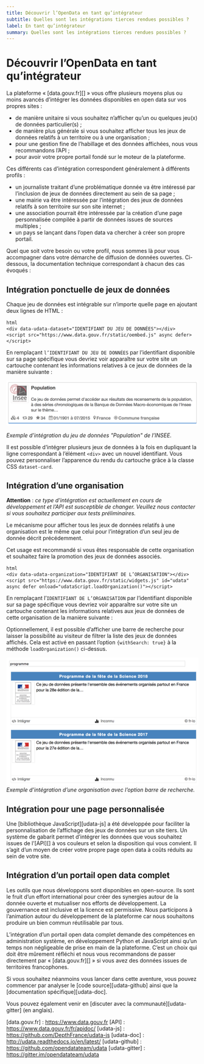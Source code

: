 ```yaml
---
title: Découvrir l’OpenData en tant qu’intégrateur
subtitle: Quelles sont les intégrations tierces rendues possibles ?
label: En tant qu’intégrateur
summary: Quelles sont les intégrations tierces rendues possibles ?
---
```


# Découvrir l’OpenData en tant qu’intégrateur

La plateforme « [data.gouv.fr][] » vous offre plusieurs moyens plus ou moins avancés d’intégrer les données disponibles en open data sur vos propres sites :

* de manière unitaire si vous souhaitez n’afficher qu’un ou quelques jeu(x) de données particulier(s) ;
* de manière plus générale si vous souhaitez afficher tous les jeux de données relatifs à un territoire ou à une organisation ;
* pour une gestion fine de l’habillage et des données affichées, nous vous recommandons l’API ;
* pour avoir votre propre portail fondé sur le moteur de la plateforme.

Ces différents cas d’intégration correspondent généralement à différents profils :

* un journaliste traitant d’une problématique donnée va être intéressé par l’inclusion de jeux de données directement au sein de sa page ;
* une mairie va être intéressée par l’intégration des jeux de données relatifs à son territoire sur son site internet ;
* une association pourrait être intéressée par la création d’une page personnalisée compilée à partir de données issues de sources multiples ;
* un pays se lançant dans l’open data va chercher à créer son propre portail.

Quel que soit votre besoin ou votre profil, nous sommes là pour vous accompagner dans votre démarche de diffusion de données ouvertes. Ci-dessous, la documentation technique correspondant à chacun des cas évoqués :

## Intégration ponctuelle de jeux de données

Chaque jeu de données est intégrable sur n’importe quelle page en ajoutant deux lignes de HTML :

```
html
<div data-udata-dataset="IDENTIFIANT DU JEU DE DONNÉES"></div>
<script src="https://www.data.gouv.fr/static/oembed.js" async defer></script>
```

En remplaçant `l’IDENTIFIANT DU JEU DE DONNÉES` par l’identifiant disponible sur sa page spécifique
vous devriez voir apparaître sur votre site un cartouche contenant les informations relatives à ce jeux de données de la manière suivante :

![Exemple d’intégration d’une jeu de données](/img/faq/integration/exemple-dataset.png)

*Exemple d’intégration du jeu de données "Population" de l’INSEE.*

Il est possible d’intégrer plusieurs jeux de données à la fois en dupliquant la ligne correspondant à l’élément `<div>` avec un nouvel identifiant. Vous pouvez personnaliser l’apparence du rendu du cartouche grâce à la classe CSS `dataset-card`.

## Intégration d’une organisation

**Attention** : *ce type d’intégration est actuellement en cours de développement et l’API est susceptible de changer. Veuillez nous contacter si vous souhaitez participer aux tests préliminaires.*

Le mécanisme pour afficher tous les jeux de données relatifs à une organisation
est le même que celui pour l’intégration d’un seul jeu de donnée décrit précédemment.

Cet usage est recommandé si vous êtes responsable de cette organisation
et souhaitez faire la promotion des jeux de données associés.

```
html
<div data-udata-organization="IDENTIFIANT DE L’ORGANISATION"></div>
<script src="https://www.data.gouv.fr/static/widgets.js" id="udata" async defer onload="udataScript.loadOrganization()"></script>
```

En remplaçant l’`IDENTIFIANT DE L’ORGANISATION` par l’identifiant disponible sur sa page spécifique
vous devriez voir apparaître sur votre site un cartouche contenant les informations relatives
aux jeux de données de cette organisation de la manière suivante :

Optionnellement, il est possible d’afficher une barre de recherche pour laisser la possibilité
au visiteur de filtrer la liste des jeux de données affichés. Cela est activé en passant l’option `{withSearch: true}` à la méthode `loadOrganization()` ci-dessus.

![Exemple d’intégration d’une organisation](/img/faq/integration/exemple-organisation.png)
*Exemple d’intégration d’une organisation avec l’option barre de recherche.*

## Intégration pour une page personnalisée

Une [bibliothèque JavaScript][udata-js] a été développée pour faciliter la personnalisation
de l’affichage des jeux de données sur un site tiers. Un système de gabarit permet d’intégrer les données que vous souhaitez issues de l’[API][] à vos couleurs et selon la disposition qui vous convient. Il s’agit d’un moyen de créer votre propre page open data à coûts réduits au sein de votre site.

## Intégration d’un portail open data complet

Les outils que nous développons sont disponibles en open-source. Ils sont le fruit d’un effort international pour créer des synergies autour de la donnée ouverte et mutualiser nos efforts de développement. La gouvernance est inclusive et la licence est permissive. Nous participons à l’animation autour du développement de la plateforme car nous souhaitons produire un bien commun réutilisable par tous.

L’intégration d’un portail open data complet demande des compétences en administration système,
en développement Python et JavaScript ainsi qu’un temps non négligeable de prise en main de la plateforme. C’est un choix qui doit être mûrement réfléchi et nous vous recommandons de passer directement par « [data.gouv.fr][] » si vous avez des données issues de territoires francophones.

Si vous souhaitez néanmoins vous lancer dans cette aventure, vous pouvez commencer par analyser
le [code source][udata-github] ainsi que la [documentation spécifique][udata-doc].

Vous pouvez également venir en [discuter avec la communauté][udata-gitter] (en anglais).

[data.gouv.fr] : https://www.data.gouv.fr
[API] : https://www.data.gouv.fr/fr/apidoc/
[udata-js] : https://github.com/DepthFrance/udata-js
[udata-doc] : http://udata.readthedocs.io/en/latest/
[udata-github] : https://github.com/opendatateam/udata
[udata-gitter] : https://gitter.im/opendatateam/udata
